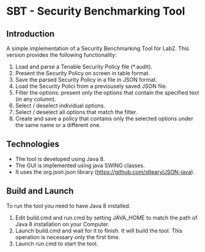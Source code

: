 # SBT - Security Benchmarking Tool

## Introduction
A simple implementation of a Security Benchmarking Tool for Lab2.
This version provides the following functionality:
1. Load and parse a Tenable Security Policy file (*.audit).
2. Present the Security Policy on screen in table format.
3. Save the parsed Security Policy in a file in JSON format.
4. Load the Security Polici from a previousely saved JSON file.
5. Filter the options: present only the options that contain the specified text (in any column).
6. Select / deselect individual options.
7. Select / deselect all options that match the filter.
8. Create and save a policy that contains only the selected options under the same name or a different one.

## Technologies
- The tool is developed using Java 8.
- The GUI is implemented using java SWING classes.
- It uses the org.json.json library (https://github.com/stleary/JSON-java).

## Build and Launch
To run the tool you need to have Java 8 installed.
1. Edit build.cmd and run.cmd by setting JAVA_HOME to match the path of Java 8 installation on your Computer.
2. Launch build.cmd and wait for it to finish. It will build the tool. This operation is necessary only the first time.
3. Launch run.cmd to start the tool.